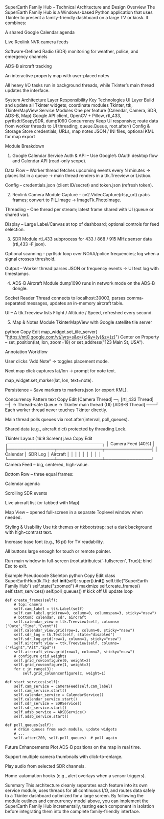 SuperEarth Family Hub – Technical Architecture and Design
Overview
The SuperEarth Family Hub is a Windows-based Python application that uses Tkinter to present a family-friendly dashboard on a large TV or kiosk. It combines:

A shared Google Calendar agenda

Live Reolink NVR camera feeds

Software-Defined Radio (SDR) monitoring for weather, police, and emergency channels

ADS-B aircraft tracking

An interactive property map with user-placed notes

All heavy I/O tasks run in background threads, while Tkinter’s main thread updates the interface.

System Architecture
Layer	Responsibility	Key Technologies
UI Layer	Build and update all Tkinter widgets; coordinate modules	Tkinter, ttk, TkinterMapView
Service Modules	One per feature (Calendar, Camera, SDR, ADS-B, Map)	Google API client, OpenCV + Pillow, rtl_433, pyrtlsdr/SoapySDR, dump1090
Concurrency	Keep UI responsive; route data from worker threads to UI	threading, queue.Queue, root.after()
Config & Storage	Store credentials, URLs, map notes	JSON / INI files, optional KML for map export

Module Breakdown
1. Google Calendar Service
Auth & API – Use Google’s OAuth desktop flow and Calendar API (read-only scope).

Data Flow – Worker thread fetches upcoming events every N minutes → places list in a queue → main thread renders in a ttk.Treeview or Listbox.

Config – credentials.json (client ID/secret) and token.json (refresh token).

2. Reolink Camera Module
Capture – cv2.VideoCapture(rtsp_url) grabs frames; convert to PIL.Image → ImageTk.PhotoImage.

Threading – One thread per stream; latest frame shared with UI (queue or shared var).

Display – Large Label/Canvas at top of dashboard; optional controls for feed selection.

3. SDR Module
rtl_433 subprocess for 433 / 868 / 915 MHz sensor data (rtl_433 -F json).

Optional scanning – pyrtlsdr loop over NOAA/police frequencies; log when a signal crosses threshold.

Output – Worker thread parses JSON or frequency events → UI text log with timestamps.

4. ADS-B Aircraft Module
dump1090 runs in network mode on the ADS-B dongle.

Socket Reader Thread connects to localhost:30003, parses comma-separated messages, updates an in-memory aircraft table.

UI – A ttk.Treeview lists Flight / Altitude / Speed, refreshed every second.

5. Map & Notes Module
TkinterMapView with Google satellite tile server

python
Copy
Edit
map_widget.set_tile_server(
    "https://mt0.google.com/vt/lyrs=s&x={x}&y={y}&z={z}")
Center on Property – set_position(lat, lon, zoom=18) or set_address("123 Main St, USA").

Annotation Workflow

User clicks “Add Note” → toggles placement mode.

Next map click captures lat/lon → prompt for note text.

map_widget.set_marker(lat, lon, text=note).

Persistence – Save markers to markers.json (or export KML).

Concurrency Pattern
text
Copy
Edit
[Camera Thread] ─┐
[rtl_433 Thread] ─┤  →  Thread-safe Queue  →  Tkinter main thread (UI)
[ADS-B Thread] ───┘
Each worker thread never touches Tkinter directly.

Main thread polls queues via root.after(interval, poll_queues).

Shared data (e.g., aircraft dict) protected by threading.Lock.

Tkinter Layout (16:9 Screen)
java
Copy
Edit
┌───────────────────────────────┐
│        Camera Feed (40%)      │
├───────────────┬───────────────┬───────────────┤
│   Calendar    │     SDR Log   │   Aircraft    │
│               │               │               │
│               │               │               │
└───────────────┴───────────────┴───────────────┘
Camera Feed – big, centered, high-value.

Bottom Row – three equal frames:

Calendar agenda

Scrolling SDR events

Live aircraft list (or tabbed with Map)

Map View – opened full-screen in a separate Toplevel window when needed.

Styling & Usability
Use ttk themes or ttkbootstrap; set a dark background with high-contrast text.

Increase base font (e.g., 16 pt) for TV readability.

All buttons large enough for touch or remote pointer.

Run main window in full-screen (root.attributes('-fullscreen', True)); bind Esc to exit.

Example Pseudocode Skeleton
python
Copy
Edit
class SuperEarthHub(tk.Tk):
    def __init__(self):
        super().__init__()
        self.title("SuperEarth Family Hub")
        self.state("zoomed")          # maximize
        self.create_frames()
        self.start_services()
        self.poll_queues()            # kick off UI update loop

    def create_frames(self):
        # top: camera
        self.cam_label = ttk.Label(self)
        self.cam_label.grid(row=0, column=0, columnspan=3, sticky="nsew")
        # bottom: calendar, sdr, aircraft
        self.calendar_view = ttk.Treeview(self, columns=("Date","Time","Event"))
        self.calendar_view.grid(row=1, column=0, sticky="nsew")
        self.sdr_log = tk.Text(self, state="disabled")
        self.sdr_log.grid(row=1, column=1, sticky="nsew")
        self.aircraft_view = ttk.Treeview(self, columns=("Flight","Alt","Spd"))
        self.aircraft_view.grid(row=1, column=2, sticky="nsew")
        # configure grid weights
        self.grid_rowconfigure(0, weight=2)
        self.grid_rowconfigure(1, weight=3)
        for c in range(3):
            self.grid_columnconfigure(c, weight=1)

    def start_services(self):
        self.cam_service = CameraFeed(self.cam_label)
        self.cam_service.start()
        self.calendar_service = CalendarService()
        self.calendar_service.start()
        self.sdr_service = SDRService()
        self.sdr_service.start()
        self.adsb_service = ADSBService()
        self.adsb_service.start()

    def poll_queues(self):
        # drain queues from each module, update widgets
        # ...
        self.after(200, self.poll_queues)  # poll again
Future Enhancements
Plot ADS-B positions on the map in real time.

Support multiple camera thumbnails with click-to-enlarge.

Play audio from selected SDR channels.

Home-automation hooks (e.g., alert overlays when a sensor triggers).

Summary
This architecture cleanly separates each feature into its own service module, uses threads for all continuous I/O, and routes data safely to a Tkinter dashboard optimized for a large screen. By following the module outlines and concurrency model above, you can implement the SuperEarth Family Hub incrementally, testing each component in isolation before integrating them into the complete family-friendly interface.
